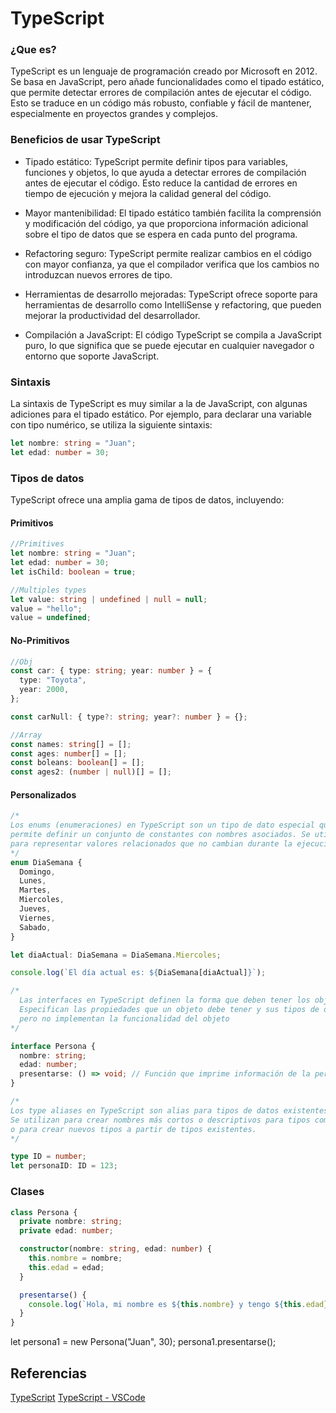 # TypeScript

### ¿Que es?

TypeScript es un lenguaje de programación creado por Microsoft en 2012. Se basa en JavaScript, pero añade funcionalidades como el tipado estático, que permite detectar errores de compilación antes de ejecutar el código. Esto se traduce en un código más robusto, confiable y fácil de mantener, especialmente en proyectos grandes y complejos.

### Beneficios de usar TypeScript

- Tipado estático: TypeScript permite definir tipos para variables, funciones y objetos, lo que ayuda a detectar errores de compilación antes de ejecutar el código. Esto reduce la cantidad de errores en tiempo de ejecución y mejora la calidad general del código.

- Mayor mantenibilidad: El tipado estático también facilita la comprensión y modificación del código, ya que proporciona información adicional sobre el tipo de datos que se espera en cada punto del programa.

- Refactoring seguro: TypeScript permite realizar cambios en el código con mayor confianza, ya que el compilador verifica que los cambios no introduzcan nuevos errores de tipo.

- Herramientas de desarrollo mejoradas: TypeScript ofrece soporte para herramientas de desarrollo como IntelliSense y refactoring, que pueden mejorar la productividad del desarrollador.

- Compilación a JavaScript: El código TypeScript se compila a JavaScript puro, lo que significa que se puede ejecutar en cualquier navegador o entorno que soporte JavaScript.

### Sintaxis

La sintaxis de TypeScript es muy similar a la de JavaScript, con algunas adiciones para el tipado estático. Por ejemplo, para declarar una variable con tipo numérico, se utiliza la siguiente sintaxis:

```ts
let nombre: string = "Juan";
let edad: number = 30;
```

### Tipos de datos

TypeScript ofrece una amplia gama de tipos de datos, incluyendo:

#### Primitivos

```ts
//Primitives
let nombre: string = "Juan";
let edad: number = 30;
let isChild: boolean = true;

//Multiples types
let value: string | undefined | null = null;
value = "hello";
value = undefined;
```

#### No-Primitivos

```ts
//Obj
const car: { type: string; year: number } = {
  type: "Toyota",
  year: 2000,
};

const carNull: { type?: string; year?: number } = {};

//Array
const names: string[] = [];
const ages: number[] = [];
const boleans: boolean[] = [];
const ages2: (number | null)[] = [];
```

#### Personalizados

```ts
/*
Los enums (enumeraciones) en TypeScript son un tipo de dato especial que 
permite definir un conjunto de constantes con nombres asociados. Se utilizan 
para representar valores relacionados que no cambian durante la ejecución del programa.
*/
enum DiaSemana {
  Domingo,
  Lunes,
  Martes,
  Miercoles,
  Jueves,
  Viernes,
  Sabado,
}

let diaActual: DiaSemana = DiaSemana.Miercoles;

console.log(`El día actual es: ${DiaSemana[diaActual]}`);

/*
  Las interfaces en TypeScript definen la forma que deben tener los objetos. 
  Especifican las propiedades que un objeto debe tener y sus tipos de datos, 
  pero no implementan la funcionalidad del objeto
*/

interface Persona {
  nombre: string;
  edad: number;
  presentarse: () => void; // Función que imprime información de la persona
}

/*
Los type aliases en TypeScript son alias para tipos de datos existentes. 
Se utilizan para crear nombres más cortos o descriptivos para tipos complejos 
o para crear nuevos tipos a partir de tipos existentes.
*/

type ID = number;
let personaID: ID = 123;
```

### Clases

```ts
class Persona {
  private nombre: string;
  private edad: number;

  constructor(nombre: string, edad: number) {
    this.nombre = nombre;
    this.edad = edad;
  }

  presentarse() {
    console.log(`Hola, mi nombre es ${this.nombre} y tengo ${this.edad} años.`);
  }
}
```

let persona1 = new Persona("Juan", 30);
persona1.presentarse();

## Referencias

[TypeScript](https://www.typescriptlang.org/)
[TypeScript - VSCode](https://code.visualstudio.com/docs/typescript/typescript-tutorial)
